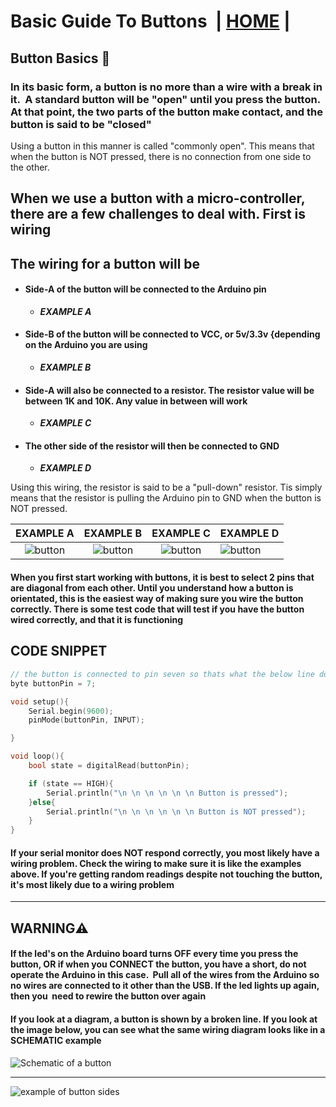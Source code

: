# Basic Guide To Buttons  | [HOME](README.md) |

## Button Basics 🔲

### In its basic form, a button is no more than a wire with a break in it.  A standard button will be "open" until you press the button. At that point, the two parts of the button make contact, and the button is said to be "closed"

Using a button in this manner is called "commonly open". This means that when the button is NOT pressed, there is no connection from one side to the other.

## When we use a button with a micro-controller, there are a few challenges to deal with. First is wiring

## The wiring for a button will be

- #### Side-A of the button will be connected to the Arduino pin

  - **_EXAMPLE A_**

- #### Side-B of the button will be connected to VCC, or 5v/3.3v {depending on the Arduino you are using

  - **_EXAMPLE B_**

- #### Side-A will also be connected to a resistor. The resistor value will be between 1K and 10K. Any value in between will work

  - **_EXAMPLE C_**

- #### The other side of the resistor will then be connected to GND

  - **_EXAMPLE D_**

Using this wiring, the resistor is said to be a "pull-down" resistor. Tis simply means that the resistor is pulling the Arduino pin to GND when the button is NOT pressed.

|                             EXAMPLE A                              |                                  EXAMPLE B                                   |                                  EXAMPLE C                                  | EXAMPLE D                                                                       |
| :----------------------------------------------------------------: | :--------------------------------------------------------------------------: | :-------------------------------------------------------------------------: | ------------------------------------------------------------------------------- |
| ![button](images/buttons/button-1B.png "example of wiring side A") | ![button](images/buttons/button-1C.png "example of wiring on button side B") | ![button](images/buttons/button-1D.png "Example of wiring resistor side A") | ![button](images/buttons/button-1E.png " final wiring of gnd wire to resistor") |

#### When you first start working with buttons, it is best to select 2 pins that are diagonal from each other. Until you understand how a button is orientated, this is the easiest way of making sure you wire the button correctly. There is some test code that will test if you have the button wired correctly, and that it is functioning

## CODE SNIPPET

```cpp
// the button is connected to pin seven so thats what the below line does.
byte buttonPin = 7;

void setup(){
    Serial.begin(9600);
    pinMode(buttonPin, INPUT);

}

void loop(){
    bool state = digitalRead(buttonPin);

    if (state == HIGH){
        Serial.println("\n \n \n \n \n \n Button is pressed");
    }else{
        Serial.println("\n \n \n \n \n \n Button is NOT pressed");
    }
}
```

#### If your serial monitor does NOT respond correctly, you most likely have a wiring problem. Check the wiring to make sure it is like the examples above. If you're getting random readings despite not touching the button, it's most likely due to a wiring problem

---

## **WARNING**⚠️

#### If the led's on the Arduino board turns OFF every time you press the button, OR if when you CONNECT the button, you have a short, do not operate the Arduino in this case.  Pull all of the wires from the Arduino so no wires are connected to it other than the USB. If the led lights up again, then you  need to rewire the button over again

#### If you look at a diagram, a button is shown by a broken line. If you look at the image below, you can see what the same wiring diagram looks like in a SCHEMATIC example

![Schematic of a button](images/buttons/buttonSchmatic.png "schematic of a button")

---

![example of button sides](images/buttons/button-A.png "example of the sides of a button")
